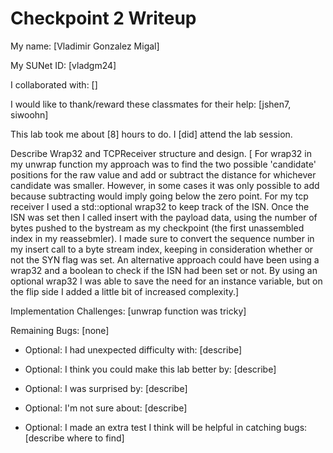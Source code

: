 Checkpoint 2 Writeup
====================

My name: [Vladimir Gonzalez Migal]

My SUNet ID: [vladgm24]

I collaborated with: []

I would like to thank/reward these classmates for their help: [jshen7, siwoohn]

This lab took me about [8] hours to do. I [did] attend the lab session.

Describe Wrap32 and TCPReceiver structure and design. [ For wrap32 in my 
unwrap function my approach was to find the two possible 'candidate' positions 
for the raw value and add or subtract the distance for whichever candidate
was smaller. However, in some cases it was only possible to add because subtracting
would imply going below the zero point. For my tcp receiver I used a std::optional wrap32 to keep track of the ISN. Once the ISN was set then I called insert with the payload data, using the number of bytes pushed to the bystream as my checkpoint (the first unassembled index in my reassebmler). I made sure to convert the sequence number in my insert call to a byte stream index, keeping in consideration whether or not 
the SYN flag was set. An alternative approach could have been using a wrap32 and a boolean
to check if the ISN had been set or not. By using an optional wrap32 I was able to save the 
need for an instance variable, but on the flip side I added a little bit of increased complexity.]

Implementation Challenges:
[unwrap function was tricky]

Remaining Bugs:
[none]

- Optional: I had unexpected difficulty with: [describe]

- Optional: I think you could make this lab better by: [describe]

- Optional: I was surprised by: [describe]

- Optional: I'm not sure about: [describe]

- Optional: I made an extra test I think will be helpful in catching bugs: [describe where to find]
